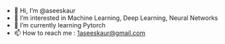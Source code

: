 - 👋 Hi, I’m @aseeskaur
- 👀 I’m interested in Machine Learning, Deep Learning, Neural Networks 
- 🌱 I’m currently learning Pytorch
- 📫 How to reach me : 1aseeskaur@gmail.com

<!---
aseeskaur/aseeskaur is a ✨ special ✨ repository because its `README.md` (this file) appears on your GitHub profile.
You can click the Preview link to take a look at your changes.
--->
